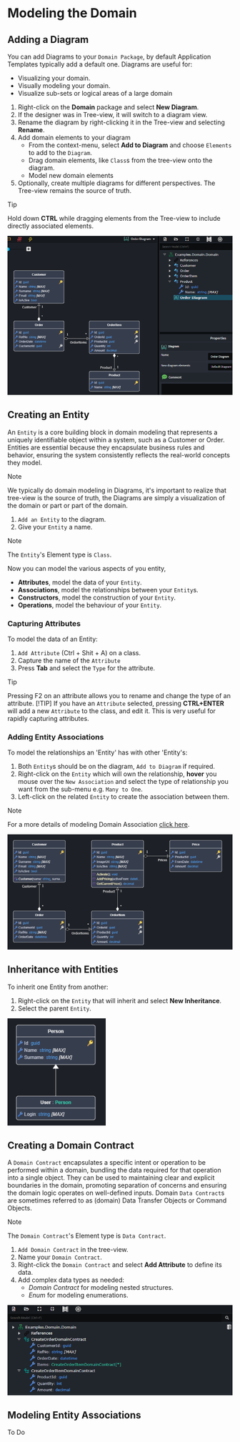 # Modeling the Domain

## Adding a Diagram

You can add Diagrams to your `Domain Package`, by default Application Templates typically add a default one.
Diagrams are useful for:

- Visualizing your domain.
- Visually modeling your domain.
- Visualize sub-sets or logical areas of a large domain

1. Right-click on the **Domain** package and select **New Diagram**.
2. If the designer was in Tree-view, it will switch to a diagram view.
3. Rename the diagram by right-clicking it in the Tree-view and selecting **Rename**.
4. Add domain elements to your diagram
    - From the context-menu, select **Add to Diagram** and choose `Elements` to add to the `Diagram`.
    - Drag domain elements, like `Class`s from the tree-view onto the diagram.
    - Model new domain elements
5. Optionally, create multiple diagrams for different perspectives. The Tree-view remains the source of truth.

> [!TIP]
> Hold down **CTRL** while dragging elements from the Tree-view to include directly associated elements.

![Diagram View](./images/add-diagram.png)

## Creating an Entity

An `Entity` is a core building block in domain modeling that represents a uniquely identifiable object within a system, such as a Customer or Order. Entities are essential because they encapsulate business rules and behavior, ensuring the system consistently reflects the real-world concepts they model.

> [!NOTE]
> We typically do domain modeling in Diagrams, it's important to realize that tree-view is the source of truth, the Diagrams are simply a visualization of the domain or part or part of the domain.

1. `Add an Entity` to the diagram.
2. Give your `Entity` a name.

> [!NOTE]
> The `Entity`'s Element type is `Class`.

Now you can model the various aspects of you entity,

- **Attributes**, model the data of your `Entity`.
- **Associations**, model the relationships between your `Entity`s.
- **Constructors**, model the construction of your `Entity`.
- **Operations**, model the behaviour of your `Entity`.

### Capturing Attributes

To model the data of an Entity:

1. `Add Attribute` (Ctrl + Shit + A) on a class.
2. Capture the name of the `Attribute`
3. Press **Tab** and select the `Type` for the attribute.

> [!TIP]
> Pressing F2 on an attribute allows you to rename and change the type of an attribute.
> [!TIP]
> If you have an `Attribute` selected, pressing **CTRL+ENTER** will add a new `Attribute` to the class, and edit it. This is very useful for rapidly capturing attributes.

### Adding Entity Associations

To model the relationships an 'Entity' has with other 'Entity's:

1. Both `Entity`s should be on the diagram, `Add to Diagram` if required.
2. Right-click on the `Entity` which will own the relationship, **hover** you mouse over the `New Association` and select the type of relationship you want from the sub-menu e.g. `Many to One`.
3. Left-click on the related `Entity` to create the association between them.

> [!NOTE]
> For a  more details of modeling Domain Association [click here](#modeling-entity-associations).

![Basic Domain](./images/create-domain.png)

## Inheritance with Entities

To inherit one Entity from another:

1. Right-click on the `Entity` that will inherit and select **New Inheritance**.
2. Select the parent `Entity`.

![Inheritance Entity](./images/inheritance-entity.png)

## Creating a Domain Contract

A `Domain Contract` encapsulates a specific intent or operation to be performed within a domain, bundling the data required for that operation into a single object. They can be used to maintaining clear and explicit boundaries in the domain, promoting separation of concerns and ensuring the domain logic operates on well-defined inputs. Domain `Data Contract`s are sometimes referred to as (domain) Data Transfer Objects or Command Objects.

> [!NOTE]
> The `Domain Contract`'s Element type is `Data Contract`.

1. `Add Domain Contract` in the tree-view.
2. Name your `Domain Contract`.
3. Right-click the `Domain Contract` and select **Add Attribute** to define its data.
4. Add complex data types as needed:
   - *Domain Contract* for modeling nested structures.
   - *Enum* for modeling enumerations.

![Domain Contract](./images/domain-contracts.png)

## Modeling Entity Associations

To Do